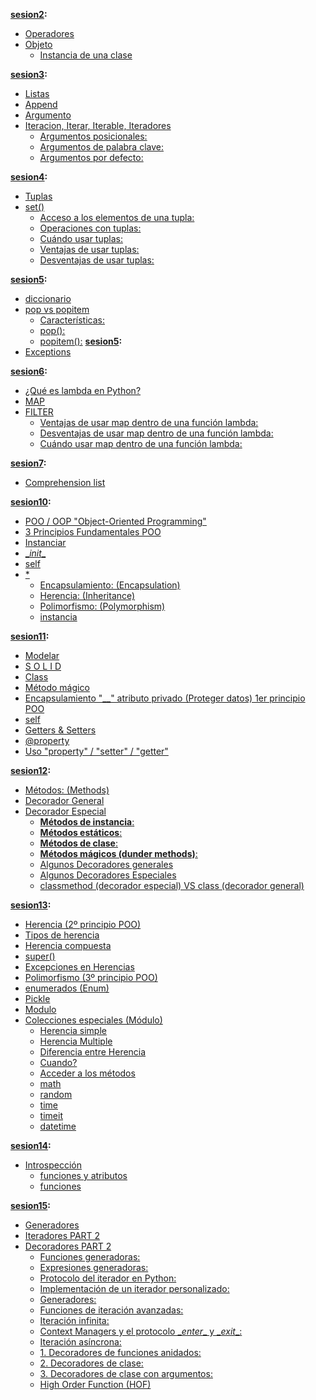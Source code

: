 
**[sesion2](./sesion2/sesion2.md):**
  - [Operadores](./sesion2/sesion2.md#operadores)
  - [Objeto](./sesion2/sesion2.md#objeto)
    - [Instancia de una clase](./sesion2/sesion2.md#instancia-de-una-clase)

**[sesion3](./sesion3/session3.md):**
  - [Listas](./sesion3/session3.md#listas)
  - [Append](./sesion3/session3.md#append)
  - [Argumento](./sesion3/session3.md#argumento)
  - [Iteracion, Iterar, Iterable, Iteradores](./sesion3/session3.md#iteracion,-iterar,-iterable,-iteradores)
    - [Argumentos posicionales:](./sesion3/session3.md#argumentos-posicionales:)
    - [Argumentos de palabra clave:](./sesion3/session3.md#argumentos-de-palabra-clave:)
    - [Argumentos por defecto:](./sesion3/session3.md#argumentos-por-defecto:)

**[sesion4](./sesion4/sesion4.md):**
  - [Tuplas](./sesion4/sesion4.md#tuplas)
  - [set()](./sesion4/sesion4.md#set())
    - [Acceso a los elementos de una tupla:](./sesion4/sesion4.md#acceso-a-los-elementos-de-una-tupla:)
    - [Operaciones con tuplas:](./sesion4/sesion4.md#operaciones-con-tuplas:)
    - [Cuándo usar tuplas:](./sesion4/sesion4.md#cuándo-usar-tuplas:)
    - [Ventajas de usar tuplas:](./sesion4/sesion4.md#ventajas-de-usar-tuplas:)
    - [Desventajas de usar tuplas:](./sesion4/sesion4.md#desventajas-de-usar-tuplas:)

**[sesion5](./sesion5/diccionario.md):**
  - [diccionario](./sesion5/diccionario.md#diccionario)
  - [pop vs popitem](./sesion5/diccionario.md#pop-vs-popitem)
    - [Características:](./sesion5/diccionario.md#características:)
    - [pop():](./sesion5/diccionario.md#pop():)
    - [popitem():](./sesion5/diccionario.md#popitem():)
**[sesion5](./sesion5/exceptions.md):**
  - [Exceptions](./sesion5/exceptions.md#exceptions)

**[sesion6](./sesion6/lambda.md):**
  - [¿Qué es lambda en Python?](./sesion6/lambda.md#¿qué-es-lambda-en-python?)
  - [MAP](./sesion6/lambda.md#map)
  - [FILTER](./sesion6/lambda.md#filter)
    - [Ventajas de usar map dentro de una función lambda:](./sesion6/lambda.md#ventajas-de-usar-map-dentro-de-una-función-lambda:)
    - [Desventajas de usar map dentro de una función lambda:](./sesion6/lambda.md#desventajas-de-usar-map-dentro-de-una-función-lambda:)
    - [Cuándo usar map dentro de una función lambda:](./sesion6/lambda.md#cuándo-usar-map-dentro-de-una-función-lambda:)

**[sesion7](./sesion7/sesion7.md):**
  - [Comprehension list](./sesion7/sesion7.md#comprehension-list)



**[sesion10](./sesion10/POO_sesion10.md):**
  - [POO / OOP "Object-Oriented Programming"](./sesion10/POO_sesion10.md#poo-/-oop-"object-oriented-programming")
  - [3 Principios Fundamentales POO](./sesion10/POO_sesion10.md#3-principios-fundamentales-poo)
  - [Instanciar](./sesion10/POO_sesion10.md#instanciar)
  - [\__init__](./sesion10/POO_sesion10.md#\__init__)
  - [self](./sesion10/POO_sesion10.md#self)
  - [\*](./sesion10/POO_sesion10.md#\*)
    - [Encapsulamiento: (Encapsulation)](./sesion10/POO_sesion10.md#encapsulamiento:-(encapsulation))
    - [Herencia: (Inheritance)](./sesion10/POO_sesion10.md#herencia:-(inheritance))
    - [Polimorfismo: (Polymorphism)](./sesion10/POO_sesion10.md#polimorfismo:-(polymorphism))
    - [instancia](./sesion10/POO_sesion10.md#instancia)

**[sesion11](./sesion11/sesion11.md):**
  - [Modelar](./sesion11/sesion11.md#modelar)
  - [S O L I D](./sesion11/sesion11.md#s-o-l-i-d)
  - [Class](./sesion11/sesion11.md#class)
  - [Método mágico](./sesion11/sesion11.md#método-mágico)
  - [Encapsulamiento "__"  atributo privado (Proteger datos) 1er principio POO](./sesion11/sesion11.md#encapsulamiento-"__"--atributo-privado-(proteger-datos)-1er-principio-poo)
  - [self](./sesion11/sesion11.md#self)
  - [Getters & Setters](./sesion11/sesion11.md#getters-&-setters)
  - [@property](./sesion11/sesion11.md#@property)
  - [Uso "property" / "setter" / "getter"](./sesion11/sesion11.md#uso-"property"-/-"setter"-/-"getter")

**[sesion12](./sesion12/sesion12.md):**
  - [Métodos: (Methods)](./sesion12/sesion12.md#métodos:-(methods))
  - [Decorador General](./sesion12/sesion12.md#decorador-general)
  - [Decorador Especial](./sesion12/sesion12.md#decorador-especial)
    - [**Métodos de instancia**:](./sesion12/sesion12.md#**métodos-de-instancia**:)
    - [**Métodos estáticos**:](./sesion12/sesion12.md#**métodos-estáticos**:)
    - [**Métodos de clase**:](./sesion12/sesion12.md#**métodos-de-clase**:)
    - [**Métodos mágicos (dunder methods)**:](./sesion12/sesion12.md#**métodos-mágicos-(dunder-methods)**:)
    - [Algunos Decoradores generales](./sesion12/sesion12.md#algunos-decoradores-generales)
    - [Algunos Decoradores Especiales](./sesion12/sesion12.md#algunos-decoradores-especiales)
    - [classmethod (decorador especial) VS class (decorador general)](./sesion12/sesion12.md#classmethod-(decorador-especial)-vs-class-(decorador-general))

**[sesion13](./sesion13/sesion13.md):**
  - [Herencia (2º principio POO)](./sesion13/sesion13.md#herencia-(2º-principio-poo))
  - [Tipos de herencia](./sesion13/sesion13.md#tipos-de-herencia)
  - [Herencia compuesta](./sesion13/sesion13.md#herencia-compuesta)
  - [super()](./sesion13/sesion13.md#super())
  - [Excepciones en Herencias](./sesion13/sesion13.md#excepciones-en-herencias)
  - [Polimorfismo (3º principio POO)](./sesion13/sesion13.md#polimorfismo-(3º-principio-poo))
  - [enumerados (Enum)](./sesion13/sesion13.md#enumerados-(enum))
  - [Pickle](./sesion13/sesion13.md#pickle)
  - [Modulo](./sesion13/sesion13.md#modulo)
  - [Colecciones especiales (Módulo)](./sesion13/sesion13.md#colecciones-especiales-(módulo))
    - [Herencia simple](./sesion13/sesion13.md#herencia-simple)
    - [Herencia Multiple](./sesion13/sesion13.md#herencia-multiple)
    - [Diferencia entre Herencia](./sesion13/sesion13.md#diferencia-entre-herencia)
    - [Cuando?](./sesion13/sesion13.md#cuando?)
    - [Acceder a los métodos](./sesion13/sesion13.md#acceder-a-los-métodos)
    - [math](./sesion13/sesion13.md#math)
    - [random](./sesion13/sesion13.md#random)
    - [time](./sesion13/sesion13.md#time)
    - [timeit](./sesion13/sesion13.md#timeit)
    - [datetime](./sesion13/sesion13.md#datetime)

**[sesion14](./sesion14/sesion14.md):**
  - [Introspección](./sesion14/sesion14.md#introspección)
    - [funciones y atributos](./sesion14/sesion14.md#funciones-y-atributos)
    - [funciones](./sesion14/sesion14.md#funciones)

**[sesion15](./sesion15/sesion15.md):**
  - [Generadores](./sesion15/sesion15.md#generadores)
  - [Iteradores PART 2](./sesion15/sesion15.md#iteradores-part-2)
  - [Decoradores PART 2](./sesion15/sesion15.md#decoradores-part-2)
    - [Funciones generadoras:](./sesion15/sesion15.md#funciones-generadoras:)
    - [Expresiones generadoras:](./sesion15/sesion15.md#expresiones-generadoras:)
    - [Protocolo del iterador en Python:](./sesion15/sesion15.md#protocolo-del-iterador-en-python:)
    - [Implementación de un iterador personalizado:](./sesion15/sesion15.md#implementación-de-un-iterador-personalizado:)
    - [Generadores:](./sesion15/sesion15.md#generadores:)
    - [Funciones de iteración avanzadas:](./sesion15/sesion15.md#funciones-de-iteración-avanzadas:)
    - [Iteración infinita:](./sesion15/sesion15.md#iteración-infinita:)
    - [Context Managers y el protocolo \__enter__ y \__exit__:](./sesion15/sesion15.md#context-managers-y-el-protocolo-\__enter__-y-\__exit__:)
    - [Iteración asíncrona:](./sesion15/sesion15.md#iteración-asíncrona:)
    - [1. Decoradores de funciones anidados:](./sesion15/sesion15.md#1.-decoradores-de-funciones-anidados:)
    - [2. Decoradores de clase:](./sesion15/sesion15.md#2.-decoradores-de-clase:)
    - [3. Decoradores de clase con argumentos:](./sesion15/sesion15.md#3.-decoradores-de-clase-con-argumentos:)
    - [High Order Function (HOF)](./sesion15/sesion15.md#high-order-function-(hof))

